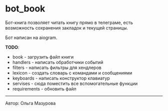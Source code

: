 # bot_book

Бот-книга позволяет читать книгу прямо в телеграме, есть возможность сохранения
закладок и текущей страницы.

Бот написан на aiogram.

**TODO**:
- book - загрузить файл книги
- handlers - написать обработчики событий
- filters - написать фильтры для хендлеров
- lexicon - создать словарь с командами и сообщениями
- keyboards - написать конструктор клавиатур
- servises - сюда поместить все вспомогательные функции
- requirements - обновить файл
    
    
***
Автор: Ольга Мазурова